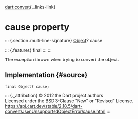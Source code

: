 [dart:convert](../../dart-convert/dart-convert-library){._links-link}

cause property
==============

::: {.section .multi-line-signature}
[Object](../../dart-core/object-class)? cause

::: {.features}
final
:::
:::

The exception thrown when trying to convert the object.

Implementation {#source}
--------------

``` {.language-dart data-language="dart"}
final Object? cause;
```

::: {._attribution}
© 2012 the Dart project authors\
Licensed under the BSD 3-Clause \"New\" or \"Revised\" License.\
<https://api.dart.dev/stable/2.18.5/dart-convert/JsonUnsupportedObjectError/cause.html>
:::
